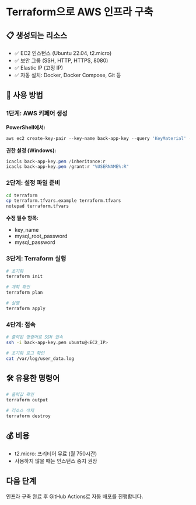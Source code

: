 # Terraform으로 AWS 인프라 구축

## 📋 생성되는 리소스

- ✅ EC2 인스턴스 (Ubuntu 22.04, t2.micro)
- ✅ 보안 그룹 (SSH, HTTP, HTTPS, 8080)
- ✅ Elastic IP (고정 IP)
- ✅ 자동 설치: Docker, Docker Compose, Git 등

## 🚀 사용 방법

### 1단계: AWS 키페어 생성

**PowerShell에서:**
```powershell
aws ec2 create-key-pair --key-name back-app-key --query 'KeyMaterial' --output text > back-app-key.pem
```

**권한 설정 (Windows):**
```powershell
icacls back-app-key.pem /inheritance:r
icacls back-app-key.pem /grant:r "%USERNAME%:R"
```

### 2단계: 설정 파일 준비

```bash
cd terraform
cp terraform.tfvars.example terraform.tfvars
notepad terraform.tfvars
```

**수정 필수 항목:**
- key_name
- mysql_root_password
- mysql_password

### 3단계: Terraform 실행

```bash
# 초기화
terraform init

# 계획 확인
terraform plan

# 실행
terraform apply
```

### 4단계: 접속

```bash
# 출력된 명령어로 SSH 접속
ssh -i back-app-key.pem ubuntu@<EC2_IP>

# 초기화 로그 확인
cat /var/log/user_data.log
```

## 🛠️ 유용한 명령어

```bash
# 출력값 확인
terraform output

# 리소스 삭제
terraform destroy
```

## 💰 비용

- t2.micro: 프리티어 무료 (월 750시간)
- 사용하지 않을 때는 인스턴스 중지 권장

## 다음 단계

인프라 구축 완료 후 GitHub Actions로 자동 배포를 진행합니다.
